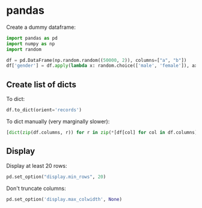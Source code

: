 # pandas

Create a dummy dataframe:

```python
import pandas as pd
import numpy as np
import random

df = pd.DataFrame(np.random.random((50000, 2)), columns=["a", "b"])
df['gender'] = df.apply(lambda x: random.choice(['male', 'female']), axis=1)
```

## Create list of dicts

To dict:

```python
df.to_dict(orient='records')
```

To dict manually (very marginally slower):

```python
[dict(zip(df.columns, r)) for r in zip(*[df[col] for col in df.columns])]
```

## Display

Display at least 20 rows:

```python
pd.set_option("display.min_rows", 20)
```

Don't truncate columns:

```python
pd.set_option('display.max_colwidth', None)
```
